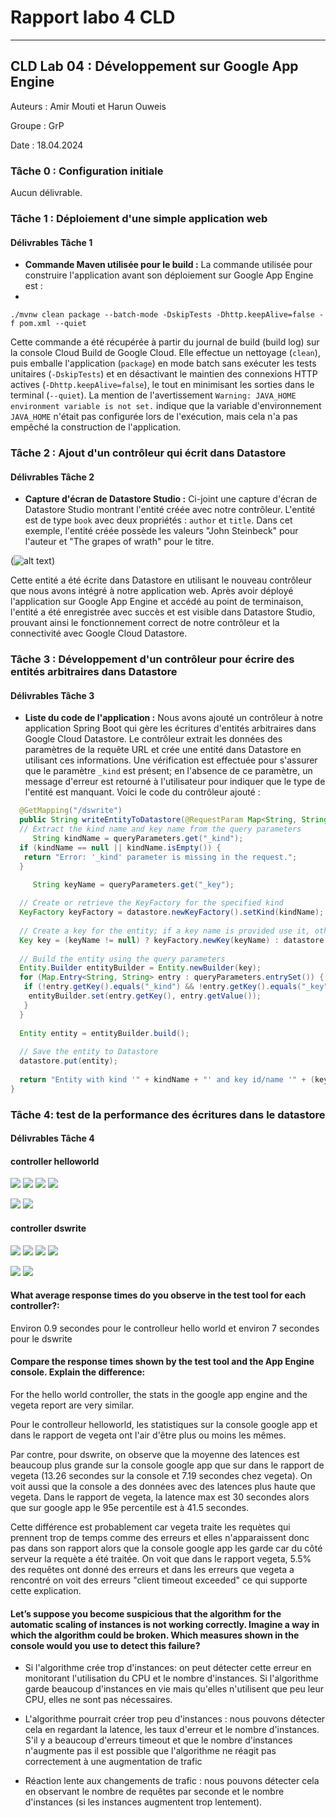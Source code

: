 # Rapport labo 4 CLD

---

## CLD Lab 04 : Développement sur Google App Engine

Auteurs : Amir Mouti et Harun Ouweis

Groupe : GrP

Date : 18.04.2024

### Tâche 0 : Configuration initiale

Aucun délivrable.

### Tâche 1 : Déploiement d'une simple application web

#### Délivrables Tâche 1

- **Commande Maven utilisée pour le build :** La commande utilisée pour construire l'application avant son déploiement sur Google App Engine est :
- 

  ```shell
  ./mvnw clean package --batch-mode -DskipTests -Dhttp.keepAlive=false -f pom.xml --quiet
  ```

  Cette commande a été récupérée à partir du journal de build (build log) sur la console Cloud Build de Google Cloud. Elle effectue un nettoyage (`clean`), puis emballe l'application (`package`) en mode batch sans exécuter les tests unitaires (`-DskipTests`) et en désactivant le maintien des connexions HTTP actives (`-Dhttp.keepAlive=false`), le tout en minimisant les sorties dans le terminal (`--quiet`). La mention de l'avertissement `Warning: JAVA_HOME environment variable is not set.` indique que la variable d'environnement `JAVA_HOME` n'était pas configurée lors de l'exécution, mais cela n'a pas empêché la construction de l'application.

### Tâche 2 : Ajout d'un contrôleur qui écrit dans Datastore

#### Délivrables Tâche 2

- **Capture d'écran de Datastore Studio :** Ci-joint une capture d'écran de Datastore Studio montrant l'entité créée avec notre contrôleur. L'entité est de type `book` avec deux propriétés : `author` et `title`. Dans cet exemple, l'entité créée possède les valeurs "John Steinbeck" pour l'auteur et "The grapes of wrath" pour le titre.

(![alt text](Images/grapeOfWrath.png))

Cette entité a été écrite dans Datastore en utilisant le nouveau contrôleur que nous avons intégré à notre application web. Après avoir déployé l'application sur Google App Engine et accédé au point de terminaison, l'entité a été enregistrée avec succès et est visible dans Datastore Studio, prouvant ainsi le fonctionnement correct de notre contrôleur et la connectivité avec Google Cloud Datastore.

### Tâche 3 : Développement d'un contrôleur pour écrire des entités arbitraires dans Datastore

#### Délivrables Tâche 3

- **Liste du code de l'application :** Nous avons ajouté un contrôleur à notre application Spring Boot qui gère les écritures d'entités arbitraires dans Google Cloud Datastore. Le contrôleur extrait les données des paramètres de la requête URL et crée une entité dans Datastore en utilisant ces informations. Une vérification est effectuée pour s'assurer que le paramètre `_kind` est présent; en l'absence de ce paramètre, un message d'erreur est retourné à l'utilisateur pour indiquer que le type de l'entité est manquant.
Voici le code du contrôleur ajouté :

```java
  @GetMapping("/dswrite")
  public String writeEntityToDatastore(@RequestParam Map<String, String> queryParameters) {
  // Extract the kind name and key name from the query parameters
     String kindName = queryParameters.get("_kind");
  if (kindName == null || kindName.isEmpty()) {
   return "Error: '_kind' parameter is missing in the request.";
  }

     String keyName = queryParameters.get("_key");
    
  // Create or retrieve the KeyFactory for the specified kind
  KeyFactory keyFactory = datastore.newKeyFactory().setKind(kindName);
  
  // Create a key for the entity; if a key name is provided use it, otherwise allocate an ID
  Key key = (keyName != null) ? keyFactory.newKey(keyName) : datastore.allocateId(keyFactory.newKey());
  
  // Build the entity using the query parameters
  Entity.Builder entityBuilder = Entity.newBuilder(key);
  for (Map.Entry<String, String> entry : queryParameters.entrySet()) {
   if (!entry.getKey().equals("_kind") && !entry.getKey().equals("_key")) {
    entityBuilder.set(entry.getKey(), entry.getValue());
   }
  }
  
  Entity entity = entityBuilder.build();
  
  // Save the entity to Datastore
  datastore.put(entity);
  
  return "Entity with kind '" + kindName + "' and key id/name '" + (keyName != null ? keyName : key.getId()) + "' has been written to Datastore";
}
```


### Tâche 4: test de la performance des écritures dans le datastore

#### Délivrables Tâche 4

#### controller helloworld

![](Images/helloworld_req.png)
![](Images/helloworld_inst.png)
![](Images/helloworld_latency.png)
![](Images/hello_stats.png)

![](Images/helloworld_report.png)
![](Images/vegeta_helloworld.png)

#### controller dswrite

![](Images/dswrite_requests.png)
![](Images/dswrite_instances.png)
![](Images/dswrite_latency.png)
![](Images/dswrite_stats.png)

![](Images/dswrite_report.png)
![](Images/vegeta_dswrite.png)

#### What average response times do you observe in the test tool for each controller?:

Environ 0.9 secondes pour le controlleur hello world et environ 7 secondes pour le dswrite

#### Compare the response times shown by the test tool and the App Engine console. Explain the difference:

For the hello world controller, the stats in the google app engine and the vegeta report are very similar.

Pour le controlleur helloworld, les statistiques sur la console google app et dans le rapport de vegeta ont l'air d'être plus ou moins les mêmes.

Par contre, pour dswrite, on observe que la moyenne des latences est beaucoup plus grande sur la console google app que sur dans le rapport de vegeta (13.26 secondes sur la console et 7.19 secondes chez vegeta). On voit aussi que la console a des données avec des latences plus haute que vegeta. Dans le rapport de vegeta, la latence max est 30 secondes alors que sur google app le 95e percentile est à 41.5 secondes.

Cette différence est probablement car vegeta traite les requètes qui prennent trop de temps comme des erreurs et elles n'apparaissent donc pas dans son rapport alors que la console google app les garde car du côté serveur la requète a été traitée. On voit que dans le rapport vegeta, 5.5% des requêtes ont donné des erreurs et dans les erreurs que vegeta a rencontré on voit des erreurs "client timeout exceeded" ce qui supporte cette explication.

#### Let’s suppose you become suspicious that the algorithm for the automatic scaling of instances is not working correctly. Imagine a way in which the algorithm could be broken. Which measures shown in the console would you use to detect this failure?

- Si l'algorithme crée trop d'instances: on peut détecter cette erreur en monitorant l'utilisation du CPU et le nombre d'instances. Si l'algorithme garde beaucoup d'instances en vie mais qu'elles n'utilisent que peu leur CPU, elles ne sont pas nécessaires.

- L'algorithme pourrait créer trop peu d'instances : nous pouvons détecter cela en regardant la latence, les taux d'erreur et le nombre d'instances. S'il y a beaucoup d'erreurs timeout et que le nombre d'instances n'augmente pas il est possible que l'algorithme ne réagit pas correctement à une augmentation de trafic

- Réaction lente aux changements de trafic : nous pouvons détecter cela en observant le nombre de requêtes par seconde et le nombre d'instances (si les instances augmentent trop lentement).